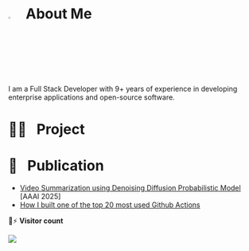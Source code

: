 # <img src="https://media.giphy.com/media/hvRJCLFzcasrR4ia7z/giphy.gif" width="3%"> &nbsp; About Me ##
I am a Full Stack Developer with 9+ years of experience in developing enterprise applications and open-source software.

# 👨‍💻 &nbsp; Project #

# 📕 &nbsp; Publication #
<!-- BLOG-POST-LIST:START -->
- [Video Summarization using Denoising Diffusion Probabilistic Model](https://arxiv.org/abs/2412.08357) [AAAI 2025]
- [How I built one of the top 20 most used Github Actions](https://www.gautamkrishnar.com/how-i-built-one-of-the-top-20-most-used-github-actions/)
<!-- BLOG-POST-LIST:END -->

💬⚡
**Visitor count**

<img src="https://profile-counter.glitch.me/Hongxiii/count.svg" />
